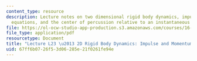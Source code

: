 ```yaml
---
content_type: resource
description: Lecture notes on two dimensional rigid body dynamics, impulse and momentum
  equations, and the center of percussion relative to an instantaneous center of motion.
file: https://ol-ocw-studio-app-production.s3.amazonaws.com/courses/16-07-dynamics-fall-2009/67ff6b0726f53d06285e21f0261fe94e_MIT16_07F09_Lec23.pdf
file_type: application/pdf
resourcetype: Document
title: "Lecture L23 \u2013 2D Rigid Body Dynamics: Impulse and Momentum"
uid: 67ff6b07-26f5-3d06-285e-21f0261fe94e
---
```

